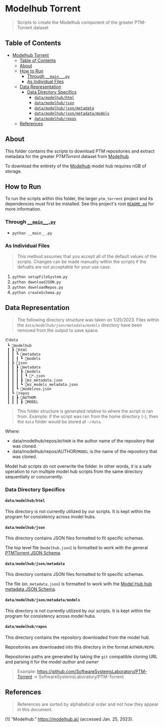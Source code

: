 # Modelhub Torrent

> Scripts to create the Modelhub component of the greater PTM-Torrent dataset

## Table of Contents

- [Modelhub Torrent](#modelhub-torrent)
  - [Table of Contents](#table-of-contents)
  - [About](#about)
  - [How to Run](#how-to-run)
    - [Through `__main__.py`](#through-__main__py)
    - [As Individual Files](#as-individual-files)
  - [Data Representation](#data-representation)
    - [Data Directory Specifics](#data-directory-specifics)
      - [`data/modelhub/html`](#datamodelhubhtml)
      - [`data/modelhub/json`](#datamodelhubjson)
      - [`data/modelhub/json/metadata`](#datamodelhubjsonmetadata)
      - [`data/modelhub/json/metadata/models`](#datamodelhubjsonmetadatamodels)
      - [`data/modelhub/repos`](#datamodelhubrepos)
  - [References](#references)

## About

This folder contains the scripts to download PTM repositories and extract
metadata for the greater *PTMTorrent* dataset from
[Modelhub](https://modelhub.ai).

To download the entirety of the [Modelhub](https://modelhub.ai) model hub
requires nGB of storage.

## How to Run

To run the scripts within this folder, the larger `ptm_torrent` project and its
dependencies must first be installed. See this project's root
[`README.md`](../../README.md) for more information.

### Through [`__main__.py`](__main__.py)

- `python __main__.py`

### As Individual Files

> This method assumes that you accept all of the default values of the scripts.
> Changes can be made manually within the scripts if the defualts are not
> acceptable for your use case.

1. `python setupFileSystem.py`
1. `python downloadJSON.py`
1. `python downloadRepos.py`
1. `python createSchema.py`

## Data Representation

> The following directory structure was taken on 1/25/2023. Files within the
> `data/modelhub/json/metadata/models` directory have been removed from the
> output to save space.

```shell
📦data
 ┗ 📂modelhub
 ┃ ┣ 📂html
 ┃ ┃ ┗ 📂metadata
 ┃ ┃ ┃ ┗ 📂models
 ┃ ┣ 📂json
 ┃ ┃ ┣ 📂metadata
 ┃ ┃ ┃ ┣ 📂models
 ┃ ┃ ┃ ┃ ┗ 📜*.json
 ┃ ┃ ┃ ┣ 📜mz_metadata.json
 ┃ ┃ ┃ ┗ 📜mz_models_metadata.json
 ┃ ┃ ┗ 📜modelzoo.json
 ┃ ┗ 📂repos
 ┃ ┃ ┣ 📂AUTHOR
 ┃ ┃ ┃ ┣ 📂MODEL
```

> This folder structure is generated relative to where the script is ran from.
> Example: if the script was ran from the home directory (`~`), then the `data`
> folder would be stored at `~/data`.

Where:

- data/modelhub/repos/`AUTHOR` is the author name of the repository that was
  cloned.
- data/modelhub/repos/AUTHOR/`MODEL` is the name of the repository that was
  cloned.

Model hub scripts do not overwrite the folder. In other words, it is a safe
operation to run multiple model hub scripts from the same directory sequentially
or concurrently.

### Data Directory Specifics

#### `data/modelhub/html`

This directory is not currently utilized by our scripts. It is kept within the
program for consistency across model hubs.

#### `data/modelhub/json`

This directory contains JSON files formatted to fit specific schemas.

The top level file (`modelhub.json`) is formatted to work with the general
[PTMTorrent JSON Schema](../utils/schemas/onnxmodelhubModelMetadata.json).

#### `data/modelhub/json/metadata`

This directory contains JSON files formatted to fit specific schemas.

The file (`mh_metadata.json`) is formatted to work with the
[Model Hub hub metadata JSON Schema](../utils/schemas/modelhubMetadata.json).

#### `data/modelhub/json/metadata/models`

This directory is not currently utilized by our scripts. It is kept within the
program for consistency across model hubs.

#### `data/modelhub/repos`

This directory contains the repository downloaded from the model hub.

Repositories are downloaded into this directory in the format `AUTHOR/REPO`.

Repositories paths are generated by taking the `git` compatible cloning URL and
parsing it for the model *author* and *owner*

> Example: <https://github.com/SoftwareSystemsLaboratory/PTM-Torrent> ->
> SoftwareSystemsLaboratory/PTM-Torrent

## References

> References are sorted by alphabetical order and not how they appear in this
> document.

\[1\] “Modelhub.” https://modelhub.ai/ (accessed Jan. 25, 2023).
